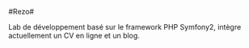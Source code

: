 #Rezo#

Lab de développement basé sur le framework PHP Symfony2, intègre actuellement un CV en ligne et un blog.
